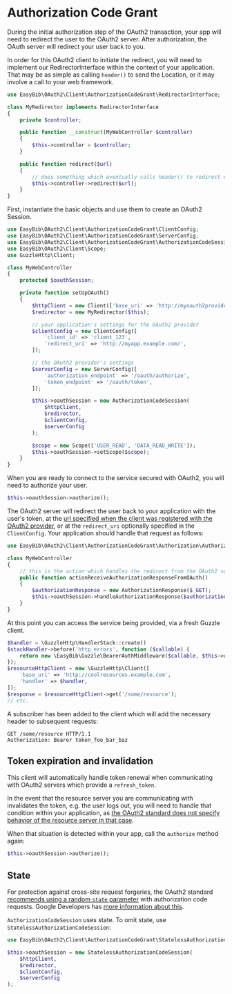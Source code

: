 # Authorization Code Grant

During the initial authorization step of the OAuth2 transaction, your app will
need to redirect the user to the OAuth2 server. After authorization, the OAuth
server will redirect your user back to you.

In order for this OAuth2 client to initiate the redirect, you will need to
implement our RedirectorInterface within the context of your application. That
may be as simple as calling `header()` to send the Location, or it may involve
a call to your web framework.

```php
use EasyBib\OAuth2\Client\AuthorizationCodeGrant\RedirectorInterface;

class MyRedirector implements RedirectorInterface
{
    private $controller;

    public function __construct(MyWebController $controller)
    {
        $this->controller = $controller;
    }

    public function redirect($url)
    {
        // does something which eventually calls header() to redirect user
        $this->controller->redirect($url);
    }
}
```

First, instantiate the basic objects and use them to create an OAuth2 Session.

```php
use EasyBib\OAuth2\Client\AuthorizationCodeGrant\ClientConfig;
use EasyBib\OAuth2\Client\AuthorizationCodeGrant\ServerConfig;
use EasyBib\OAuth2\Client\AuthorizationCodeGrant\AuthorizationCodeSession;
use EasyBib\OAuth2\Client\Scope;
use GuzzleHttp\Client;

class MyWebController
{
    protected $oauthSession;

    private function setUpOAuth()
    {
        $httpClient = new Client(['base_uri' => 'http://myoauth2provider.example.com']);
        $redirector = new MyRedirector($this);

        // your application's settings for the OAuth2 provider
        $clientConfig = new ClientConfig([
            'client_id' => 'client_123',
            'redirect_uri' => 'http://myapp.example.com/',
        ]);

        // the OAuth2 provider's settings
        $serverConfig = new ServerConfig([
            'authorization_endpoint' => '/oauth/authorize',
            'token_endpoint' => '/oauth/token',
        ]);

        $this->oauthSession = new AuthorizationCodeSession(
            $httpClient,
            $redirector,
            $clientConfig,
            $serverConfig
        );

        $scope = new Scope(['USER_READ', 'DATA_READ_WRITE']);
        $this->oauthSession->setScope($scope);
    }
}
```

When you are ready to connect to the service secured with OAuth2, you will need
to authorize your user.

```php
$this->oauthSession->authorize();
```

The OAuth2 server will redirect the user back to your application
with the user's token, at the
[url specified when the client was registered with the OAuth2 provider](http://tools.ietf.org/html/rfc6749#section-2),
or at the `redirect_uri` optionally specified in the `ClientConfig`. Your
application should handle that request as follows:

```php
use EasyBib\OAuth2\Client\AuthorizationCodeGrant\Authorization\AuthorizationResponse;

class MyWebController
{
    // this is the action which handles the redirect from the OAuth2 server
    public function actionReceiveAuthorizationResponseFromOAuth()
    {
        $authorizationResponse = new AuthorizationResponse($_GET);
        $this->oauthSession->handleAuthorizationResponse($authorizationResponse);
    }
}
```

At this point you can access the service being provided, via a fresh Guzzle
client.

```php
$handler = \GuzzleHttp\HandlerStack::create()
$stackHandler->before('http_errors', function ($callable) {
    return new \EasyBib\Guzzle\BearerAuthMiddleware($callable, $this->oauthSession);
});
$resourceHttpClient = new \GuzzleHttp\Client([
    'base_uri' => 'http://coolresources.example.com',
    'handler' => $handler,
]);
$response = $resourceHttpClient->get('/some/resource');
// etc.
```

A subscriber has been added to the client which
will add the necessary header to subsequent requests:

```
GET /some/resource HTTP/1.1
Authorization: Bearer token_foo_bar_baz
```

## Token expiration and invalidation

This client will automatically handle token renewal when communicating with
OAuth2 servers which provide a `refresh_token`.

In the event that the resource server you are communicating with invalidates
the token, e.g. the user logs out, you will need to handle that condition
within your application, as
[the OAuth2 standard does not specify behavior of the resource server in that case](http://tools.ietf.org/html/rfc6749#section-1.5).

When that situation is detected within your app, call the `authorize` method
again:

```php
$this->oauthSession->authorize();
```

## State

For protection against cross-site request forgeries, the OAuth2 standard
[recommends using a random `state` parameter](http://tools.ietf.org/html/rfc6749#section-4.1.1)
with authorization code requests.
Google Developers has
[more information about this](https://developers.google.com/accounts/docs/OAuth2Login#createxsrftoken).

`AuthorizationCodeSession` uses state. To omit state, use
`StatelessAuthorizationCodeSession`:

```php
use EasyBib\OAuth2\Client\AuthorizationCodeGrant\StatelessAuthorizationCodeSession;

$this->oauthSession = new StatelessAuthorizationCodeSession(
    $httpClient,
    $redirector,
    $clientConfig,
    $serverConfig
);
```
